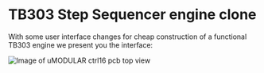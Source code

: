 # TB303 Step Sequencer engine clone

With some user interface changes for cheap construction of a functional TB303 engine we present you the interface:

![Image of uMODULAR ctrl16 pcb top view](https://raw.githubusercontent.com/midilab/uClock/development/examples/AcidStepSequencer/acid_step_sequencer-protoboard-v001.png)

